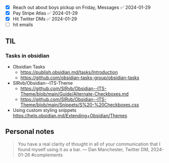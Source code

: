 - [x] Reach out about boys pickup on Friday, Messages ✅ 2024-01-29
- [x] Pay Stripe Atlas ✅ 2024-01-29
- [x] Hit Twitter DMs ✅ 2024-01-29
- [ ] hit emails
## TIL

### Tasks in obsidian
- Obsidian Tasks
	- https://publish.obsidian.md/tasks/Introduction
	- https://github.com/obsidian-tasks-group/obsidian-tasks
- SIRvb/Obsidian--ITS-Theme
	- https://github.com/SlRvb/Obsidian--ITS-Theme/blob/main/Guide/Alternate-Checkboxes.md
	- https://github.com/SlRvb/Obsidian--ITS-Theme/blob/main/Snippets/S%20-%20Checkboxes.css
- Using custom styling snippets https://help.obsidian.md/Extending+Obsidian/Themes

## Personal notes

> You have a real clarity of thought in all of your communication that I found myself using it as a bar. — Dan Manchester, Twitter DM, 2024-01-26 #complements